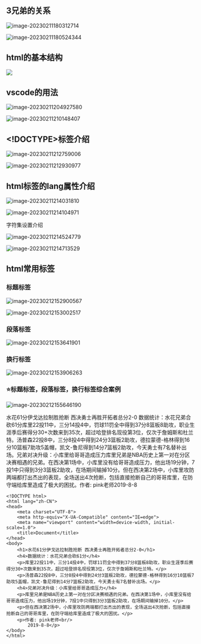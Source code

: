 ## 3兄弟的关系

![image-20230211180312714](C:\Users\patrick\AppData\Roaming\Typora\typora-user-images\image-20230211180312714.png)

![image-20230211180524344](C:\Users\patrick\AppData\Roaming\Typora\typora-user-images\image-20230211180524344.png)

## html的基本结构

![](C:\Users\patrick\AppData\Roaming\Typora\typora-user-images\image-20230211181113126.png)

## vscode的用法

![image-20230211204927580](C:\Users\patrick\AppData\Roaming\Typora\typora-user-images\image-20230211204927580.png)

![image-20230211210148407](C:\Users\patrick\AppData\Roaming\Typora\typora-user-images\image-20230211210148407.png)

## <!DOCTYPE>标签介绍

![image-20230211212759006](C:\Users\patrick\AppData\Roaming\Typora\typora-user-images\image-20230211212759006.png)

![image-20230211212930977](C:\Users\patrick\AppData\Roaming\Typora\typora-user-images\image-20230211212930977.png)

## html标签的lang属性介绍

![image-20230211214031810](C:\Users\patrick\AppData\Roaming\Typora\typora-user-images\image-20230211214031810.png)

![image-20230211214104971](C:\Users\patrick\AppData\Roaming\Typora\typora-user-images\image-20230211214104971.png)

字符集设置介绍

![image-20230211214524779](C:\Users\patrick\AppData\Roaming\Typora\typora-user-images\image-20230211214524779.png)

![image-20230211214713529](C:\Users\patrick\AppData\Roaming\Typora\typora-user-images\image-20230211214713529.png)

## html常用标签

### 标题标签

![image-20230212152900567](C:\Users\patrick\AppData\Roaming\Typora\typora-user-images\image-20230212152900567.png)

![image-20230212153002517](C:\Users\patrick\AppData\Roaming\Typora\typora-user-images\image-20230212153002517.png)

### 段落标签

![image-20230212153641901](C:\Users\patrick\AppData\Roaming\Typora\typora-user-images\image-20230212153641901.png)

### 换行标签

![image-20230212153906263](C:\Users\patrick\AppData\Roaming\Typora\typora-user-images\image-20230212153906263.png)

### ⭐标题标签，段落标签，换行标签综合案例

![image-20230212155646190](C:\Users\patrick\AppData\Roaming\Typora\typora-user-images\image-20230212155646190.png)

水花61分伊戈达拉制胜抢断 西决勇士再胜开拓者总分2-0 数据统计：水花兄弟合砍61分库里22投11中，三分14投4中，罚球11罚全中得到37分8篮板8助攻，职业生涯季后赛得分30+次数来到35次，超过哈登排名现役第3位，仅次于詹姆斯和杜兰特。汤普森22投8中，三分8投4中得到24分3篮板2助攻，德拉蒙德-格林得到16分10篮板7助攻5盖帽，凯文-鲁尼得到14分7篮板2助攻，今天勇士有7名替补出场。兄弟对决升级：小库里给哥哥造成压力库里兄弟是NBA历史上第一对在分区决赛相遇的兄弟。在西决第1场中，小库里没有给哥哥造成压力，他出场19分钟，7投1中只得到3分3篮板2助攻，在场期间输掉10分。但在西决第2场中，小库里攻防两端都打出杰出的表现，全场送出4次抢断，包括直接抢断自己的哥哥库里，在防守端给库里造成了极大的困扰。作者: pink老师2019-8-8

```
<!DOCTYPE html>
<html lang="zh-CN">
<head>
    <meta charset="UTF-8">
    <meta http-equiv="X-UA-Compatible" content="IE=edge">
    <meta name="viewport" content="width=device-width, initial-scale=1.0">
    <title>Document</title>
</head>
<body>
    <h1>水花61分伊戈达拉制胜抢断 西决勇士再胜开拓者总分2-0</h1>
    <h4>数据统计：水花兄弟合砍61分</h4>
    <p>库里22投11中，三分14投4中，罚球11罚全中得到37分8篮板8助攻，职业生涯季后赛得分30+次数来到35次，超过哈登排名现役第3位，仅次于詹姆斯和杜兰特。</p>
    <p>汤普森22投8中，三分8投4中得到24分3篮板2助攻，德拉蒙德-格林得到16分10篮板7助攻5盖帽，凯文-鲁尼得到14分7篮板2助攻，今天勇士有7名替补出场。</p>
    <h4>兄弟对决升级：小库里给哥哥造成压力</h4>
    <p>库里兄弟是NBA历史上第一对在分区决赛相遇的兄弟。在西决第1场中，小库里没有给哥哥造成压力，他出场19分钟，7投1中只得到3分3篮板2助攻，在场期间输掉10分。</p>
    <p>但在西决第2场中，小库里攻防两端都打出杰出的表现，全场送出4次抢断，包括直接抢断自己的哥哥库里，在防守端给库里造成了极大的困扰。</p>
    <p>作者: pink老师<br/>
        2019-8-8</p>
</body>
</html>
```

